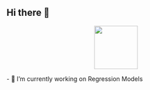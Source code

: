 ## Hi there 👋

<!--
**pouniq/pouniq** is a ✨ _special_ ✨ repository because its `README.md` (this file) appears on your GitHub profile.

Here are some ideas to get you started:

- 🔭 I’m currently working on ...
- 🌱 I’m currently learning ...
- 👯 I’m looking to collaborate on ...
- 🤔 I’m looking for help with ...
- 💬 Ask me about ...
- 📫 How to reach me: ...
- 😄 Pronouns: ...
- ⚡ Fun fact: ...
-->

<p align='center'>
<img width='100' height='100' src=![941010_ra504](https://github.com/user-attachments/assets/1bbcef50-f69a-450f-9319-79e37f5dfb34)>
</p>
- 🔭 I’m currently working on Regression Models
